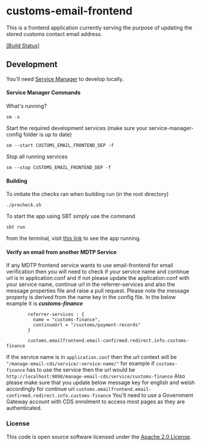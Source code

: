 
# customs-email-frontend

This is a frontend application currently serving the purpose of updating the stored customs contact email address.

[[Build Status]](https://build.tax.service.gov.uk/job/EORI/view/EORI-NEW-BUILD-MONITOR/job/7.customs-email-frontend-pipeline/)


## Development

You'll need [Service Manager](https://github.com/hmrc/service-manager) to develop locally.


#### Service Manager Commands

What's running?

    sm -s

Start the required development services (make sure your service-manager-config folder is up to date)

    sm --start CUSTOMS_EMAIL_FRONTEND_DEP -f

Stop all running services

    sm --stop CUSTOMS_EMAIL_FRONTEND_DEP -f
    
#### Building
To imitate the checks ran when building run (in the root directory)

    ./precheck.sh
    
To start the app using SBT simply use the command

    sbt run

from the terminal, visit [this link](http://localhost:9898/customs-email-frontend/start) to see the app running.


#### Verify an email from another MDTP Service

If any MDTP frontend service wants to use email-frontend for email verification then you will need to check if your service name and continue url is in application.conf and if not please 
update the application.conf with your service name, continue url in the referrer-services and also the message properties file and raise a pull request. Please note the message property is derived from
the name key in the config file. In the below example it is ***customs-finance***

            referrer-services : {
              name = "customs-finance",
              continueUrl = "/customs/payment-records"
            }
            
            customs.emailfrontend.email-confirmed.redirect.info.customs-finance
            

If the service name is in `application.conf` then the url context will be `"/manage-email-cds/service/:service-name/"` for example if `customs-finance` has to use the service then the url would be `http://localhost:9898/manage-email-cds/service/customs-finance`
Also please make sure that you update below message key for english and welsh accordingly for continue url
`
customs.emailfrontend.email-confirmed.redirect.info.customs-finance
`
You'll need to use a Government Gateway account with CDS enrolment to access most pages as they are authenticated.

### License

This code is open source software licensed under the [Apache 2.0 License]("http://www.apache.org/licenses/LICENSE-2.0.html").
